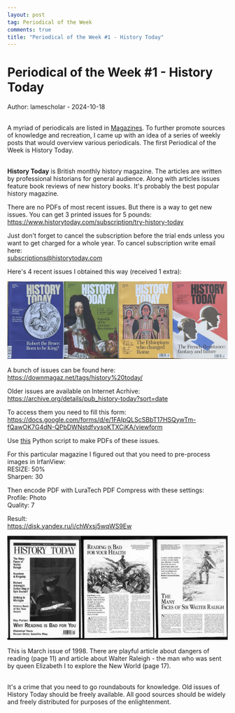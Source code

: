 ```yaml
---
layout: post
tag: Periodical of the Week
comments: true
title: "Periodical of the Week #1 - History Today"
---
```


# Periodical of the Week #1 - History Today

Author: lamescholar - 2024-10-18
<br><br>

A myriad of periodicals are listed in [Magazines](/en/magazines). To further promote sources of knowledge and recreation, I came up with an idea of a series of weekly posts that would overview various periodicals. The first Periodical of the Week is History Today.
<br><br>

**History Today** is British monthly history magazine. The articles are written by professional historians for general audience. Along with articles issues feature book reviews of new history books. It's probably the best popular history magazine.

There are no PDFs of most recent issues. But there is a way to get new issues. You can get 3 printed issues for 5 pounds:<br>
<https://www.historytoday.com/subscription/try-history-today>

Just don't forget to cancel the subscription before the trial ends unless you want to get charged for a whole year. To cancel subscription write email here:<br>
subscriptions@historytoday.com

Here's 4 recent issues I obtained this way (received 1 extra):

![History Today](/images/history-today-1.jpg)

A bunch of issues can be found here:<br>
<https://downmagaz.net/tags/history%20today/>

Older issues are available on Internet Acrhive:<br>
<https://archive.org/details/pub_history-today?sort=date>

To access them you need to fill this form:<br>
<https://docs.google.com/forms/d/e/1FAIpQLScSBbT17HSQywTm-fQawOK7G4dN-QPbDWNstdfvysoKTXCjKA/viewform>

Use [this](/en/internet-archive) Python script to make PDFs of these issues.

For this particular magazine I figured out that you need to pre-process images in IrfanView:<br>
RESIZE: 50%<br>
Sharpen: 30

Then encode PDF with LuraTech PDF Compress with these settings:<br>
Profile: Photo<br>
Quality: 7

Result:<br>
<https://disk.yandex.ru/i/chWxsj5wqWS9Ew>

![History Today](/images/history-today-2.jpg)

This is March issue of 1998. There are playful article about dangers of reading (page 11) and article about Walter Raleigh - the man who was sent by queen Elizabeth I to explore the New World (page 17).
<br><br>

It's a crime that you need to go roundabouts for knowledge. Old issues of History Today should be freely available. All good sources should be widely and freely distributed for purposes of the enlightenment.